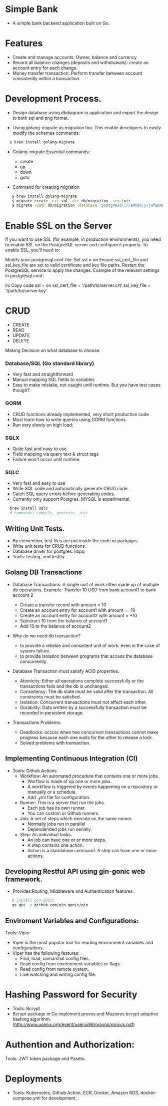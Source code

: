 # Simple Bank

- A simple bank backend application built on Go.

# Features

- Create and manage accounts: Owner, balance and currency
- Record all balance changes (deposits and withdrawals): create an account entry for each change.
- Money transfer transaction: Perform transfer between account consistently within a transaction.

# Development Process.

- Design database using dbdiagram.io application and export the design to both
  sql and png format.

- Using golang-migrate as migration too. This enable developers to easily modify the schemas
  commands:

```sh
  $ brew install golang-migrate
```

- Golang-migrate Essential commands:

  - create
  - up
  - down
  - goto

- Command for creating migration

```sh
   $ brew install golang-migrate
   $ migrate create -ext sql -dir db/migration -seq init
   $ migrate -path db/migration -database 'postgresql://admin:y7jHf&DNWG15@localhost:5030/main?sslmode=disable' -verbose up
```

# Enable SSL on the Server

If you want to use SSL (for example, in production environments), you need to enable SSL on the PostgreSQL server and configure it properly. To enable SSL, you’ll need to:

Modify your postgresql.conf file:
Set ssl = on
Ensure ssl_cert_file and ssl_key_file are set to valid certificate and key file paths.
Restart the PostgreSQL service to apply the changes.
Example of the relevant settings in postgresql.conf:

ini
Copy code
ssl = on
ssl_cert_file = '/path/to/server.crt'
ssl_key_file = '/path/to/server.key'

# CRUD

- CREATE
- READ
- UPDATE
- DELETE

Making Decision on what database to choose.

### Database/SQL (Go standard library)

- Very fast and straightforward
- Manual mapping SQL fields to variables
- Easy to make mistake, not caught until runtime. But you have test cases though?

### GORM

- CRUD functions already implemented, very short production code
- Must learn how to write queries using GORM functions.
- Run very slowly on high load:

### SQLX

- Quite fast and easy to use
- Field mapping via query text & struct tags
- Failure won't occur until runtime.

### SQLC

- Very fast and easy to use
- Write SQL code and automatically generate CRUD code.
- Catch SQL query errors before generating codes.
- Currently only support Postgres. MYSQL is experimental.

```sh
  brew install sqlc
  # commands: compile, generate, init
```

## Writing Unit Tests.

- By convention, test files are put inside the code or packages.
- Write unit tests for CRUD functions.
- Database driver for postgres: libpq
- Tools: testing, and testify

## Golang DB Transactions

- Database Transactions: A single unit of work often made up of multiple db operations.
  Example: Transfer 10 USD from bank account1 to bank account 2

  - Create a transfer record with amount = 10
  - Create an account entry for account1 with amount = -10
  - Create an account entry for account2 with amount = +10
  - Substract 10 from the balance of account1
  - Add 10 to the balance of account2

- Why do we need db transaction?

  - to provide a reliable and consistent unit of work.
    even in the case of system failure.
  - to provide isolation between programs that access the database
    concurrently

- Database Transaction must satisfy ACID properties.

  - Atomicity: Either all operations complete successfully or the transactions
    fails and the db is unchanged.
  - Consistency: The db state must be valid after the transaction. All constraints must be satisfied.
  - Isolation: Concurrent transactions must not affect each other.
  - Durability: Data written by a successfully transaction must be recorded in persistent storage.

- Transactions Problems:
  - Deadlocks: occurs when two concurrent transactions cannot make progress because each one
    waits for the other to release a lock.
  - Solved problems with transaction.

## Implementing Continuous Integration (CI)

- Tools: Github Actions
  - Workflow: An automated procedure that contains one or more jobs.
    - Worflow is made of up one or more jobs.
    - A workflow is triggered by events happening on a repository or manually or a schedule.
    - Add .yml file for configuration.
  - Runner: This is a server that run the jobs.
    - Each job has its own runner.
    - You can custom or Github runners.
  - Job: A set of steps which execute on the same runner.
    - Normally jobs run in parallel
    - Dependended jobs run serially.
  - Step: An individual tasks.
    - An job can have one or or more steps.
    - A step contains one action.
    - Action is a standalone command. A step can have one or more actions.

## Developing Restful API using gin-gonic web framework.

- Provides:Routing, Middleware and Authentication features.

```sh
   # Install gin-gonic
   go get -u github.com/gin-gonic/gin
```

## Enviroment Variables and Configurations:

Tools: Viper

- Viper is the most popular tool for reading environment variables
  and configurations.
- Viper has the following features:
  - Find, load, unmarshal config files.
  - Read config from environment variables or flags.
  - Read config from remote system.
  - Live watching and writing config file.

# Hashing Password for Security

- Tools: Bcrypt
- Bcrypt package in Go implement provos and Mazieres bcrypt adaptive hashing algorithm. (http://www.usenix.org/event/usenix99/provos/provos.pdf)

# Authention and Authorization:

Tools: JWT token package and Paseto.

# Deployments

- Tools: Kubernetes, Github Action, ECR, Docker, Amazon RDS, docker-compose.yml for development.
